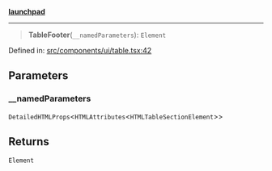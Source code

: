 [**launchpad**](index.md)

***

> **TableFooter**(`__namedParameters`): `Element`

Defined in: [src/components/ui/table.tsx:42](https://github.com/victorbratov/launchpad/blob/6dd13cd77753e59ec2a031fc7279545899826925/src/components/ui/table.tsx#L42)

## Parameters

### \_\_namedParameters

`DetailedHTMLProps`\<`HTMLAttributes`\<`HTMLTableSectionElement`\>\>

## Returns

`Element`
